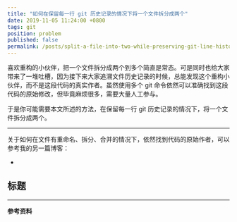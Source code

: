 ```yaml
---
title: "如何在保留每一行 git 历史记录的情况下将一个文件拆分成两个"
date: 2019-11-05 11:24:00 +0800
tags: git
position: problem
published: false
permalink: /posts/split-a-file-into-two-while-preserving-git-line-history.html
---
```


喜欢重构的小伙伴，把一个文件拆分成两个到多个简直是常态。可是同时也给大家带来了一堆吐槽，因为接下来大家追溯文件历史记录的时候，总能发现这个重构小伙伴，而不是这段代码的真实作者。虽然使用多个 git 命令依然可以准确找到这段代码的原始修改，但毕竟麻烦很多，需要大量人工参与。

于是你可能需要本文所述的方法，在保留每一行 git 历史记录的情况下，将一个文件拆分成两个。

---

关于如何在文件有重命名、拆分、合并的情况下，依然找到代码的原始作者，可以参考我的另一篇博客：

- 

<div id="toc"></div>

## 标题

---

**参考资料**
